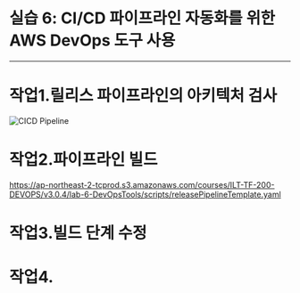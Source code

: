 # 실습 6: CI/CD 파이프라인 자동화를 위한 AWS DevOps 도구 사용

---

# 작업1.릴리스 파이프라인의 아키텍처 검사

![CICD Pipeline](https://ap-northeast-1-tcprod.s3.amazonaws.com/courses/ILT-TF-200-DEVOPS/v3.0.4/lab-6-DevOpsTools/instructions/ko_kr/images/slide1a.png)

# 작업2.파이프라인 빌드

https://ap-northeast-2-tcprod.s3.amazonaws.com/courses/ILT-TF-200-DEVOPS/v3.0.4/lab-6-DevOpsTools/scripts/releasePipelineTemplate.yaml

# 작업3.빌드 단계 수정

# 작업4.